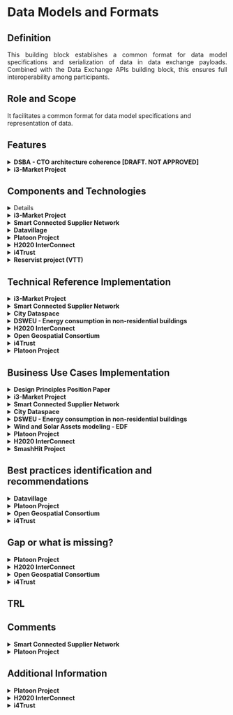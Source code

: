 # Data Models and Formats

## Definition
<div align="justify">This building block establishes a common format for data model specifications and serialization  of data in data exchange payloads. Combined with the Data Exchange APIs building block, this ensures full interoperability among participants.</div>

## Role and Scope
It facilitates a common format for data model specifications and representation of data.

## Features 
<details>
  <summary><strong>DSBA - CTO architecture coherence [DRAFT. NOT APPROVED]</strong></summary>
  
- Standardized  data format for exchange of messages
- Common data Models agreed among participants
- Provide data Models
- Describe data format
</details>

<details>
  <summary><strong>i3-Market Project</strong></summary>
  
- Creation and registration of the data offering description
</details>

## Components and Technologies
<details>  
- JSON-LD (amongst others, like RDF)
- [Smart Data Models](https://github.com/smart-data-models)
- Vocabulary Provider Component
- The descriptions and more information in [IDS Infomodel](https://w3id.org/idsa/core). (RDF*, JSON-LD*, Linked Data Proofs, BBS+ Signatuores, ODLR, SHACL, Schema.org, ...)
</details>

<details>
  <summary><strong>i3-Market Project</strong></summary>
  
- Semantic Engine
- Semantic Model (OCASUS)
- i3-Market SDK-Generator
- Distributed storage, decentralized storage
- SDK-core; SDK-RI
</details>

<details>
  <summary><strong>Smart Connected Supplier Network</strong></summary>
  
  - Use of the Universal Business Language (UBL)
  - ERP system.
</details>

<details>
  <summary><strong>Datavillage</strong></summary>
  
  - Behavioral data mappers: components that map any behavioral data into the schema.org ontology are provided.
</details>

<details>
  <summary><strong>Platoon Project</strong></summary>
  
  - Vocabulary Provider
  - Data Usage App
  - DAPS
  - Semantic Data Models for energy
</details>

<details>
  <summary><strong>H2020 InterConnect</strong></summary>
  
  - Based on InterConnect's reference architecture, we have developed a pair of components: the Knowledge Engine and the Generic Adapter (part of InterConnect's Semantic Interoperability Framework), accounting for the "Data Exchange APIs" building block. 
  - Our methodology relies in the use of graph dissemination for discovery and data exchange. 
  - InterConnect relies on SAREF (ontology) as our main building block account for the "Data Models & Formats).
</details>

<details>
  <summary><strong>i4Trust</strong></summary>
  
  - Smart Data Models in different domains are being developed in collaboration with other organizations following a community-driven approach.
  - General information can be found [here](https://smartdatamodels.org/).
  - The space on github where data models are being created can be found [here](https://github.com/smart-data-models).
</details>

<details>
  <summary><strong>Reservist project (VTT)</strong></summary>
  
  - Data Models for the emergency domain utilizing json schema. 
  - A user interface to edit and render the data. 
  - IDS Connectors.
</details>

## Technical Reference Implementation
<details>
  <summary><strong>i3-Market Project</strong></summary>
  
- Pricing Model
- Contract Model
- Data Schema
- Relational Data Schema
</details>
<details>
  <summary><strong>Smart Connected Supplier Network</strong></summary>
  <div align="justify">SCSN is structured according to the four-corner model. The SCSN network is a network of networks in which all service providers/brokers are connected to each other. This enables every manufacturing company to communicate with all other manufacturing companies in the SCSN network, irrespective of the service providers to which the manufacturing companies are affiliated. This is made possible by strict technical and commercial agreements between the service providers, which are managed by the independent SCSN Foundation.</div>
  
  <a href="https://smart-connected.nl/en/about-scsn/how-it-works"><img src="images/SCSN-Graphic.jpg" alt="SCSN's webpage"></a>
</details>

<details>
  <summary><strong>City Dataspace</strong></summary>
    
1. Deploy batch data to the dataspace.
2. Provide streaming data to the dataspace.
3. Create semantic models for your data.
4. Find data
5. Create exports.
  <div align="justify">To know more about each step, visit the section <a href="https://www.city-dataspace.de/18-2/">Tutorials</a> of the City Dataspace webpage</div>
  <img src="images/City_Dataspace.png">
</details>

<details>
  <summary><strong>DSWEU - Energy consumption in non-residential buildings</strong></summary>
  <div align="justify">The <a href="https://i4trust.org/experiments/energy-consumption-in-non-residential-buildings/">experiment</a> will facilitate sharing of data using the standard NGSI-LD API to create digital twins. To develop more ambitious CO2-reduction projects for non-residential buildings, requires complete and up-to-date data on the measured energy consumption in relation to key construction features. With this data, Data Service Consumers can create digital twins of non-residential buildings, modelling the desired energy / CO2 reduction in various renovation scenarios for their clients.</div>
</details>

<details>
  <summary><strong>H2020 InterConnect</strong></summary>
  
  - InterConnect does not rely in any reference implementation of IDSA. Rather it built all the required components, that make the part of the SIF - Semantic Interoperability Framework. The SIF includes: 
    - The Knowledge Engine that handles the graph data exchange between parties.
    - The Generic Adapter that acts as a gateway to provide interoperability at digital services and devices.
    - The Service Store, acting as the repository of interoperable services (just as the "Publications and Marketplace" category for the "Data Value" building block. 
  - Most use-cases use the SIF as the key enabler to unlock interoperability that is directly geared by the use of the SAREF ontology; using it to demonstrate DSF solutions for flexibility exchange and actuation over smart appliances according to demand.
</details>

<details>
  <summary><strong>Open Geospatial Consortium</strong></summary>
  
<div align="justify">OGC suite are technical level interoperability standards, both abstract and encodings. They can contain transport, encodings and data models. Combining these based on the specification is a challenging and error-prone process. In addition, generic standards often require extensions (e.g. specific additional structures) and profiles (subsets and compilations). Ultimate interface or data model definition shall be maximally reusing existing data models, support translations between others, while preserving the semantics and provenance of data.</div></br>

<div align="justify">To enable semantic representations that will enable both logical and ontological model matching, the OGC Definition Server was developed. It is maintaining OGC standards ontologies models and some domain-specific ones that bridge to the abstract secifications models.</div>
  
</details>


<details>
  <summary><strong>i4Trust</strong></summary>
  
  - 800+ data models, covering a vocabulary of 18.000+ terms have already been defined on [GitHub](https://github.com/smart-data-models), following a community-driven approach. Models/vocabularies are growing fast.

  - [Portfolio](https://i4trust.org/experiments/) of pioneer use cases relying on the i4Trust framework and using smart data models in combination with NGSI-LD as basis for the data exchange.
</details>

<details>
  <summary><strong>Platoon Project</strong></summary>
  
  - Use W3C stacks and reflect multiple use cases for the energy value chain.
  - Have different reference impletemantions with different technological framework. 
  - Complete pipeline from heterogeneous data sources to semantic data / Knowledge graph that support data driven services (e.g. ML for forecasting ...)
</details>

## Business Use Cases Implementation
<details>
  <summary><strong>Design Principles Position Paper</strong></summary>
<div align="justify">The Smart Agrifood domain needs a common representation of agronomic data (e.g. crops, senso data from the field, multispectral imagery from UAVs, geolocation data, fertilisation logs, …). This common data model shall be used for all data exchanged between software components.</div>
</details>

<details>
  <summary><strong>i3-Market Project</strong></summary>
<div align="justify">"Data offering" allows to describe the capabilities and interfaces of an i3-MARKET data asset from a provider perspective and how this information can be used for discovery and access purpose but at the same time provides information towards the commercial use of the data asset.</div>
</details>

<details>
  <summary><strong>Smart Connected Supplier Network</strong></summary>
<div align="justify">The need of sharing data is crucial in low volume industry, like semiconductor industry. Nowadays, every industry adopts different standards and understandings of the same information, which provokes that a lot of work has to be done manually and it is not digitized. Furthermore, manual actions have a huge impact in the final price and they require extra effort. By using data standards and IDS components, the process is digitized, some errors are avoided and the effort is minimized. Besides, it enables the small manufacturing companies to join the digitalization process. Until now, they were sometimes excluded due to the high cost of hiring IT professionals (they have less budget).</div>
</details>

<details>
  <summary><strong>City Dataspace</strong></summary>
  <div align="justify">The City Dataspace focuses on the challenge of increasing and enabling the usability of Smart City relevant Open and Urban data using the example of mobility and geodata across municipal boundaries. It relies on the established semantic technologies, combined with new innovative concepts to simplify the use of the required technologies. This interoperability should enable app developers to develop an app once and roll it out to a large number of municipalities using the City Dataspace. Conversely, the City Dataspace enables municipalities to participate in existing apps just by making their data available.</div>
</details>

<details>
  <summary><strong>DSWEU - Energy consumption in non-residential buildings</strong></summary>
  <div align="justify">The idea is to test & showcasing the Dataspace Measured Energy Consumption in Non-Residential Buildings. To optimise the cost-effectiveness of CO2-reduction projects, non-residential building-owners need to share relevant data more easily but safely with their project partners.</div>
</details>

<details>
  <summary><strong>Wind and Solar Assets modeling - EDF</strong></summary>
  <div align="justify">The wind and solar description model is the digital backbone to federate all the businesses and its ecosystem around one single source of truth from “DESIGN, MODIFICATION to others REFRESHMENT”. Being able to share the same abstract representation of data for the wind and solar domain would allow a better understanding of the associated operations (asset management, RCA, Structural Analysis, Visual Inspection, monitoring ...) and an obvious improvement of the processes that mobilize the processing of this information.</div>
</details>

<details>
  <summary><strong>Platoon Project</strong></summary>
  
  <div align="justify">It aims to digitalise the energy sector, enabling thus higher levels of operational excellence with the adoption of disrupting technologies. PLATOON will deploy distributed edge processing and data analytics technologies for optimized real-time energy system management in a simple way for the energy domain expert. Moreover, it will contribute to increased renewable energy consumption, smart grids management, increased energy efficiency and optimised energy asset management.</div>
</details>

<details>
  <summary><strong>H2020 InterConnect</strong></summary>
  <div align="justify">The solutions developed within the scope of InterConnect will allow a digitalisation of homes, buildings and electric grids based on an Internet of Things (IoT) architecture. By including digital technologies (Artificial Intelligence, Blockchain, Cloud and Big Data) based on open standards, such as SAREF, it will guarantee the interoperability between equipment, systems and privacy/cybersecurity of user data.</div>
</details>

<details>
  <summary><strong>SmashHit Project</strong></summary>
  
  - An organization (A) asking a data owner for consent to receive and process data from their connected car, which an OEM organization (B) must facilitate.
In this setup, organization A would need to use the consent manager to fill a template with the terms of this consent such as the purpose of the consent, actors involved (A and B), or personal data to be processed. After this first step, A can start asking their customers for consent as defined in the template and ask the consent manager to process the response. The consent manager automatically handles the certification, signature, and safe keeping of this consent, while also notifying the rest of the actors affected (in this case B, the OEM), so that they can enforce the consent given by the data owner.
- The data owner is also automatically registered in the manager, so that they can review and revoke any given consent at any point in time directly from the consent manager itself.
  
  ![image](https://user-images.githubusercontent.com/95075534/194383186-9d367439-d150-49f5-85ef-1522ac6456e4.png)
            Scenario: consent creation

</details>

## Best practices identification and recommendations

<details>
  <summary><strong>Datavillage</strong></summary>
  
  - Use simple and basic ontology to start with and extend with specific ontology when required. 
  - In a user centric data space, use a user centric data model
</details>

<details>
  <summary><strong>Platoon Project</strong></summary>
  
  - Ability to provide separate information if required.
  - Development of a complete methodology for building models that will be reused in coming EU energy data spaces (OMEGAX and Enershare - HORIZON-CL5-2021-D3-01-01) as well DATAMITE (HORIZON-CL4-2022-DATA-01-04) for Data valorization.
</details>

<details>
  <summary><strong>Open Geospatial Consortium</strong></summary>
  
  - There is also key governance aspect that needs to be handled and preserved to sustain usefulness and completeness. 
  - Governance needs to be supported by some technical tools and policies.
  
</details>

<details>
  <summary><strong>i4Trust</strong></summary>
  
  - Publication of common data models free of royalties is essential.
  - A community and implementation (driven approach) is key.
  - Within the Smart Data Models initiative the proposed data models require a project, therefore a real business case behind.
</details>

## Gap or what is missing?
<details>
  <summary><strong>Platoon Project</strong></summary>
  
  - Vocabulary provider
  - Link with other IDS components (e.g. Broker)
  - Extend the SDMs to other Cross sector Use cases. 
  - Align with other SDM that were not detected during the assesment.
</details>


<details>
  <summary><strong>H2020 InterConnect</strong></summary>
  
  - Our approach was to gear data exchange in a full semantic approach relying not only in graph representations of data and ontology engineering to build the needed graphs. If there is intention to follow this approach in the near future, tools will be required to automate, assist and validate the data representations, as this is yet not a common feature for industry to have. InterConnect has developed some of this tools, may be considered in the ecosystem.
</details>

<details>
  <summary><strong>Open Geospatial Consortium</strong></summary>
  
  - Formal definitions are not always easy to adapt, which is not the gap cannot be filled on the adopter's side, but the thresholds if high.
  - The governance administration is internal, while it is not clear if it could be better aligned to the Access & Usage Policies building block.
  - Implementation of the Data Usage and Accounting, and Publication & Marketplace Solutions could be helpful.
  - Provenance and traceability support is not stable.
  
</details>

<details>
  <summary><strong>i4Trust</strong></summary>
  
  - Definition of data models / vocabularies is a task that requires constant attention.
</details>

## TRL

## Comments
<details>
  <summary><strong>Smart Connected Supplier Network</strong></summary>
  
  Results:
  - Cross-factory communication is facilitated.
  - By ensuring supply chain transparency and interoperability, the overall productivity has improvement of 20%.
  - The transaction costs of the supply chain are reduced.
</details>

<details>
  <summary><strong>Platoon Project</strong></summary>
  
  - App concept in IDS has several limitations that should be overcome.
  - PLATOON SDMs will be considered for Common data models for Energy, Home, Mobility @ EU LEVEL
</details>

## Additional Information

<details>
  <summary><strong>Platoon Project</strong></summary>
  
  - More info can be found [here](https://platoon-project.eu/)
</details>

<details>
  <summary><strong>H2020 InterConnect</strong></summary>
  
  - [Use Cases, Business Models and Services](https://interconnectproject.eu/wp-content/uploads/2022/02/InterConnect_WP1_D1.1_v2.2.pdf)
  - [Mapping between use cases and large-scale pilots](https://interconnectproject.eu/wp-content/uploads/2021/02/D1.2-Mapping-between-use-cases-and-large-scale-pilots_DraftVersion.pdf)
  
  ![InterConnect Use Cases](/images/Interconnect_Additional_info.png)
</details>

<details>
  <summary><strong>i4Trust</strong></summary>
  
  - Smart Data Models initiative [website](https://smartdatamodels.org/)
  - Smart Data Models initiative on [GitHub](https://github.com/smart-data-models)
</details>

